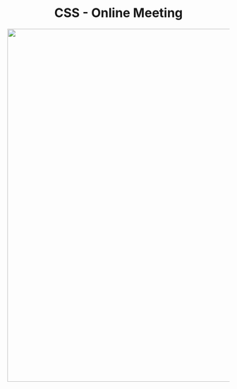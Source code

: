 <h1 align="center">
   CSS - Online Meeting
</h1>

<p align="center">
  <img src="https://github.com/ozkannbuyuk/css-exercises/assets/111967202/621a0557-aff7-4603-8ac6-cb20b089a16f" width="800" />
</p>
